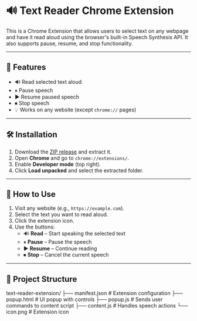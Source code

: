 # 🔊 Text Reader Chrome Extension

This is a Chrome Extension that allows users to select text on any webpage and have it read aloud using the browser's built-in Speech Synthesis API. It also supports pause, resume, and stop functionality.

---

## 🚀 Features

- 🔊 Read selected text aloud
- ⏸ Pause speech
- ▶ Resume paused speech
- ⏹ Stop speech
- 💡 Works on any website (except `chrome://` pages)

---

## 🛠️ Installation

1. Download the [ZIP release](./text-reader-extension.zip) and extract it.
2. Open **Chrome** and go to `chrome://extensions/`.
3. Enable **Developer mode** (top right).
4. Click **Load unpacked** and select the extracted folder.

---

## 🧪 How to Use

1. Visit any website (e.g., `https://example.com`).
2. Select the text you want to read aloud.
3. Click the extension icon.
4. Use the buttons:
   - 🔊 **Read** – Start speaking the selected text
   - ⏸ **Pause** – Pause the speech
   - ▶ **Resume** – Continue reading
   - ⏹ **Stop** – Cancel the current speech

---

## 📂 Project Structure

text-reader-extension/
├── manifest.json # Extension configuration
├── popup.html # UI popup with controls
├── popup.js # Sends user commands to content script
├── content.js # Handles speech actions
└── icon.png # Extension icon
